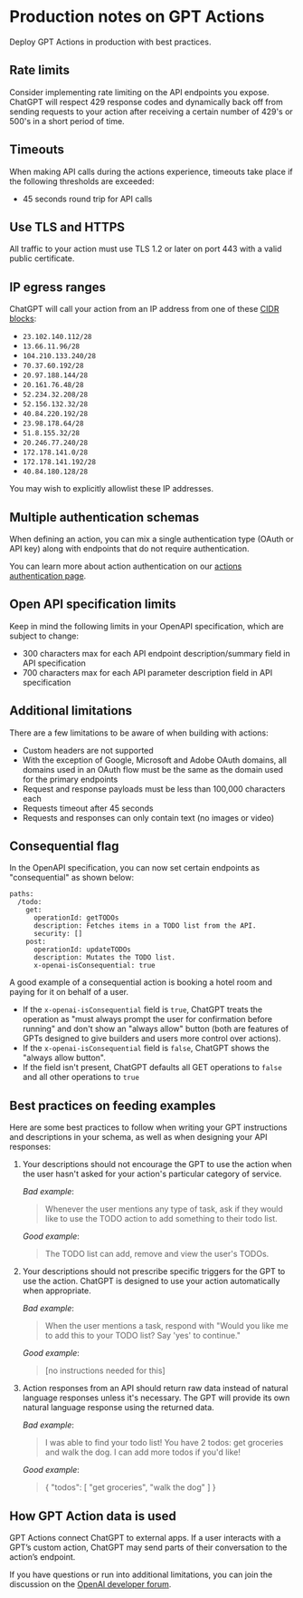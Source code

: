 Production notes on GPT Actions
===============================

Deploy GPT Actions in production with best practices.

Rate limits
-----------

Consider implementing rate limiting on the API endpoints you expose. ChatGPT will respect 429 response codes and dynamically back off from sending requests to your action after receiving a certain number of 429's or 500's in a short period of time.

Timeouts
--------

When making API calls during the actions experience, timeouts take place if the following thresholds are exceeded:

*   45 seconds round trip for API calls

Use TLS and HTTPS
-----------------

All traffic to your action must use TLS 1.2 or later on port 443 with a valid public certificate.

IP egress ranges
----------------

ChatGPT will call your action from an IP address from one of these [CIDR blocks](https://en.wikipedia.org/wiki/Classless_Inter-Domain_Routing):

*   `23.102.140.112/28`
*   `13.66.11.96/28`
*   `104.210.133.240/28`
*   `70.37.60.192/28`
*   `20.97.188.144/28`
*   `20.161.76.48/28`
*   `52.234.32.208/28`
*   `52.156.132.32/28`
*   `40.84.220.192/28`
*   `23.98.178.64/28`
*   `51.8.155.32/28`
*   `20.246.77.240/28`
*   `172.178.141.0/28`
*   `172.178.141.192/28`
*   `40.84.180.128/28`

You may wish to explicitly allowlist these IP addresses.

Multiple authentication schemas
-------------------------------

When defining an action, you can mix a single authentication type (OAuth or API key) along with endpoints that do not require authentication.

You can learn more about action authentication on our [actions authentication page](/docs/actions/authentication).

Open API specification limits
-----------------------------

Keep in mind the following limits in your OpenAPI specification, which are subject to change:

*   300 characters max for each API endpoint description/summary field in API specification
*   700 characters max for each API parameter description field in API specification

Additional limitations
----------------------

There are a few limitations to be aware of when building with actions:

*   Custom headers are not supported
*   With the exception of Google, Microsoft and Adobe OAuth domains, all domains used in an OAuth flow must be the same as the domain used for the primary endpoints
*   Request and response payloads must be less than 100,000 characters each
*   Requests timeout after 45 seconds
*   Requests and responses can only contain text (no images or video)

Consequential flag
------------------

In the OpenAPI specification, you can now set certain endpoints as "consequential" as shown below:

```text
paths:
  /todo:
    get:
      operationId: getTODOs
      description: Fetches items in a TODO list from the API.
      security: []
    post:
      operationId: updateTODOs
      description: Mutates the TODO list.
      x-openai-isConsequential: true
```

A good example of a consequential action is booking a hotel room and paying for it on behalf of a user.

*   If the `x-openai-isConsequential` field is `true`, ChatGPT treats the operation as "must always prompt the user for confirmation before running" and don't show an "always allow" button (both are features of GPTs designed to give builders and users more control over actions).
*   If the `x-openai-isConsequential` field is `false`, ChatGPT shows the "always allow button".
*   If the field isn't present, ChatGPT defaults all GET operations to `false` and all other operations to `true`

Best practices on feeding examples
----------------------------------

Here are some best practices to follow when writing your GPT instructions and descriptions in your schema, as well as when designing your API responses:

1.  Your descriptions should not encourage the GPT to use the action when the user hasn't asked for your action's particular category of service.
    
    _Bad example_:
    
    > Whenever the user mentions any type of task, ask if they would like to use the TODO action to add something to their todo list.
    
    _Good example_:
    
    > The TODO list can add, remove and view the user's TODOs.
    
2.  Your descriptions should not prescribe specific triggers for the GPT to use the action. ChatGPT is designed to use your action automatically when appropriate.
    
    _Bad example_:
    
    > When the user mentions a task, respond with "Would you like me to add this to your TODO list? Say 'yes' to continue."
    
    _Good example_:
    
    > \[no instructions needed for this\]
    
3.  Action responses from an API should return raw data instead of natural language responses unless it's necessary. The GPT will provide its own natural language response using the returned data.
    
    _Bad example_:
    
    > I was able to find your todo list! You have 2 todos: get groceries and walk the dog. I can add more todos if you'd like!
    
    _Good example_:
    
    > { "todos": \[ "get groceries", "walk the dog" \] }
    

How GPT Action data is used
---------------------------

GPT Actions connect ChatGPT to external apps. If a user interacts with a GPT’s custom action, ChatGPT may send parts of their conversation to the action’s endpoint.

If you have questions or run into additional limitations, you can join the discussion on the [OpenAI developer forum](https://community.openai.com).